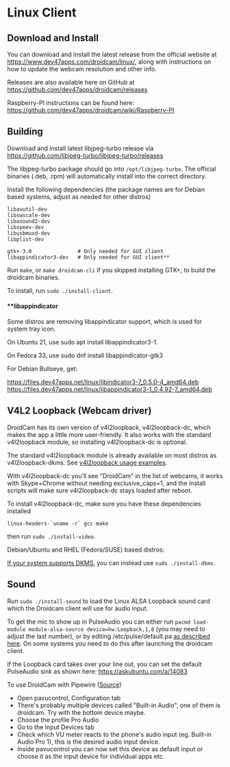 Linux Client
========

## Download and Install

You can download and install the latest release from the official website at https://www.dev47apps.com/droidcam/linux/, along with instructions on how to update the webcam resolution and other info.

Releases are also available here on GitHub at https://github.com/dev47apps/droidcam/releases

Raspberry-PI instructions can be found here: https://github.com/dev47apps/droidcam/wiki/Raspberry-PI

## Building

Download and install latest libjpeg-turbo release via
https://github.com/libjpeg-turbo/libjpeg-turbo/releases

The libjpeg-turbo package should go into `/opt/libjpeg-turbo`.
The official binaries (.deb, .rpm) will automatically install into the correct directory.

Install the following dependencies
(the package names are for Debian based systems, adjust as needed for other distros)
```
libavutil-dev
libswscale-dev
libasound2-dev
libspeex-dev
libusbmuxd-dev
libplist-dev

gtk+-3.0               # Only needed for GUI client
libappindicator3-dev   # Only needed for GUI client**

```

Run `make`, or `make droidcam-cli` if you skipped installing GTK+, to build the droidcam binaries.

To install, run `sudo ./install-client`.

#### **libappindicator

Some distros are removing libappindicator support, which is used for system tray icon.

On Ubuntu 21, use sudo apt install libappindicator3-1.

On Fedora 33, use sudo dnf install libappindicator-gtk3

For Debian Bullseye, get:

https://files.dev47apps.net/linux/libindicator3-7_0.5.0-4_amd64.deb
https://files.dev47apps.net/linux/libappindicator3-1_0.4.92-7_amd64.deb


## V4L2 Loopback (Webcam driver)

DroidCam has its own version of v4l2loopback, v4l2loopback-dc, which makes the app a little more user-friendly.
It also works with the standard v4l2loopback module, so installing v4l2loopback-dc is optional.

The standard v4l2loopback module is already available on most distros as v4l2loopback-dkms. See [v4l2loopback usage examples](https://github.com/dev47apps/droidcam/releases/tag/v1.7).

With v4l2loopback-dc you’ll see "DroidCam" in the list of webcams, it works with Skype+Chrome without needing exclusive_caps=1, and the install scripts will make sure v4l2loopback-dc stays loaded after reboot.

To install v4l2loopback-dc, make sure you have these dependencies installed
```
linux-headers-`uname -r` gcc make
```
then run `sudo ./install-video`.

Debian/Ubuntu and RHEL (Fedora/SUSE) based distros:

[If your system supports DKMS](./README-DKMS.md), you can instead use `sudo ./install-dkms`.

## Sound

Run `sudo ./install-sound` to load the Linux ALSA Loopback sound card which the Droidcam client will use for audio input.

To get the mic to show up in PulseAudio you can either run `pacmd load-module module-alsa-source device=hw:Loopback,1,0` (you may need to adjust the last number),
or by editing /etc/pulse/default.pa [as described here](https://wiki.archlinux.org/index.php/PulseAudio/Troubleshooting#Microphone).
On some systems you need to do this after launching the droidcam client.

If the Loopback card takes over your line out, you can set the default PulseAudio sink as shown here: https://askubuntu.com/a/14083

To use DroidCam with Pipewire ([Source](https://gitlab.freedesktop.org/pipewire/pipewire/-/issues/713))
* Open pavucontrol, Configuration tab
* There's probably multiple devices called "Built-in Audio", one of them is droidcam. Try with the bottom device maybe.
* Choose the profile Pro Audio
* Go to the Input Devices tab
* Check which VU meter reacts to the phone's audio input (eg. Built-in Audio Pro 1), this is the desired audio input device.
* Inside pavucontrol you can now set this device as default input or choose it as the input device for individual apps etc.
